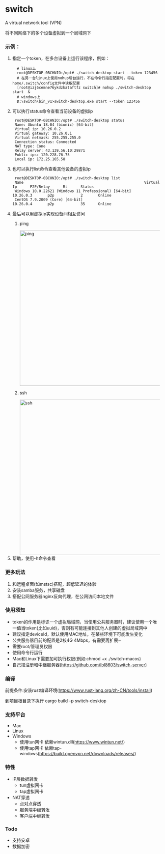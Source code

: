 # switch
 A virtual network tool (VPN)

将不同网络下的多个设备虚拟到一个局域网下


### 示例：

1. 指定一个token，在多台设备上运行该程序，例如：
    ```shell
      # linux上
      root@DESKTOP-0BCHNIO:/opt# ./switch-desktop start --token 123456
      # 在另一台linux上使用nohup后台运行，不在命令行指定配置时，将在home/.switch/config文件中读取配置
      [root@izj6cemne76ykdzkataftfz switch]# nohup ./switch-desktop start  &
      # windows上
      D:\switch\bin_v1>switch-desktop.exe start --token 123456
    ```
2. 可以执行status命令查看当前设备的虚拟ip
   ```shell
    root@DESKTOP-0BCHNIO:/opt# ./switch-desktop status
    Name: Ubuntu 18.04 (bionic) [64-bit]
    Virtual ip: 10.26.0.2
    Virtual gateway: 10.26.0.1
    Virtual netmask: 255.255.255.0
    Connection status: Connected
    NAT type: Cone
    Relay server: 43.139.56.10:29871
    Public ips: 120.228.76.75
    Local ip: 172.25.165.58
    ```
3. 也可以执行list命令查看其他设备的虚拟ip
   ```shell
    root@DESKTOP-0BCHNIO:/opt# ./switch-desktop list
    Name                                                       Virtual Ip      P2P/Relay      Rt      Status
    Windows 10.0.22621 (Windows 11 Professional) [64-bit]      10.26.0.3       p2p            2       Online
    CentOS 7.9.2009 (Core) [64-bit]                            10.26.0.4       p2p            35      Online
    ```
4. 最后可以用虚拟ip实现设备间相互访问
   1. ping

      <img width="506" alt="ping" src="https://raw.githubusercontent.com/lbl8603/switch/dev/documents/img/ping.jpg">
   2. ssh
   
      <img width="506" alt="ssh" src="https://raw.githubusercontent.com/lbl8603/switch/dev/documents/img/ssh.jpg">
5. 帮助，使用-h命令查看

### 更多玩法

1. 和远程桌面(如mstsc)搭配，超低延迟的体验
2. 安装samba服务，共享磁盘
3. 搭配公网服务器nginx反向代理，在公网访问本地文件


### 使用须知
- token的作用是标识一个虚拟局域网，当使用公共服务器时，建议使用一个唯一值当token(比如uuid)，否则有可能连接到其他人创建的虚拟局域网中
- 建议指定deviceId，默认使用MAC地址，在某些环境下可能发生变化
- 公共服务器目前的配置是2核4G 4Mbps，有需要再扩展~
- 需要root/管理员权限
- 使用命令行运行
- Mac和Linux下需要加可执行权限(例如:chmod +x ./switch-macos)
- 自己搭注册和中继服务器(https://github.com/lbl8603/switch-server)
### 编译
 前提条件:安装rust编译环境(https://www.rust-lang.org/zh-CN/tools/install)
 
 到项目根目录下执行 cargo build -p switch-desktop
 
### 支持平台
- Mac
- Linux
- Windows
  - 使用tun网卡 依赖wintun.dll(https://www.wintun.net/)
  - 使用tap网卡 依赖tap-windows(https://build.openvpn.net/downloads/releases/)

### 特性
- IP层数据转发
  - tun虚拟网卡
  - tap虚拟网卡
- NAT穿透
  - 点对点穿透
  - 服务端中继转发
  - 客户端中继转发

### Todo
- 支持安卓
- 数据加密

